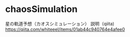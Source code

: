 # chaosSimulation
星の軌道予想（カオスシミュレーション）
説明（qiita)
https://qiita.com/whiteeel/items/01ab44c940764e4afee0
